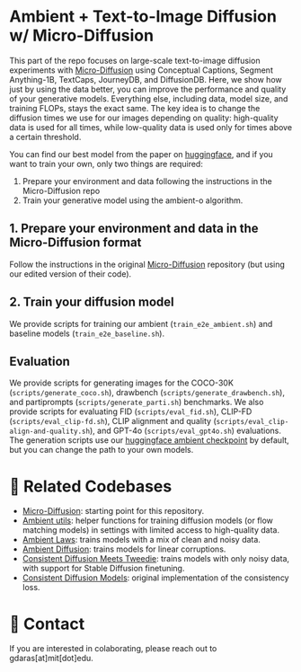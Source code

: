
# Ambient + Text-to-Image Diffusion w/ Micro-Diffusion

This part of the repo focuses on large-scale text-to-image diffusion experiments with [Micro-Diffusion](https://github.com/SonyResearch/micro_diffusion) using Conceptual Captions, Segment Anything-1B, TextCaps, JourneyDB, and DiffusionDB. Here, we show how just by using the data better, you can improve the performance and quality of your generative models. Everything else, including data, model size, and training FLOPs, stays the exact same. The key idea is to change the diffusion times we use for our images depending on quality: high-quality data is used for all times, while low-quality data is used only for times above a certain threshold.

You can find our best model from the paper on [huggingface](https://huggingface.co/giannisdaras/ambient-o), and if you want to train your own, only two things are required:
1. Prepare your environment and data following the instructions in the Micro-Diffusion repo
2. Train your generative model using the ambient-o algorithm.

## 1. Prepare your environment and data in the Micro-Diffusion format

Follow the instructions in the original [Micro-Diffusion](https://github.com/SonyResearch/micro_diffusion) repository (but using our edited version of their code).

## 2. Train your diffusion model

We provide scripts for training our ambient (`train_e2e_ambient.sh`) and baseline models (`train_e2e_baseline.sh`).

## Evaluation

We provide scripts for generating images for the COCO-30K (`scripts/generate_coco.sh`), drawbench (`scripts/generate_drawbench.sh`), and partiprompts (`scripts/generate_parti.sh`) benchmarks. We also provide scripts for evaluating FID (`scripts/eval_fid.sh`), CLIP-FD (`scripts/eval_clip-fd.sh`), CLIP alignment and quality (`scripts/eval_clip-align-and-quality.sh`), and GPT-4o (`scripts/eval_gpt4o.sh`) evaluations. The generation scripts use our [huggingface ambient checkpoint](https://huggingface.co/giannisdaras/ambient-o) by default, but you can change the path to your own models.

# 🔗 Related Codebases

* [Micro-Diffusion](https://github.com/SonyResearch/micro_diffusion): starting point for this repository.
* [Ambient utils](https://github.com/giannisdaras/ambient-utils): helper functions for training diffusion models (or flow matching models) in settings with limited access to high-quality data.
* [Ambient Laws](https://github.com/giannisdaras/ambient-laws): trains models with a mix of clean and noisy data.
* [Ambient Diffusion](https://github.com/giannisdaras/ambient-diffusion): trains models for linear corruptions.
* [Consistent Diffusion Meets Tweedie](https://github.com/giannisdaras/ambient-tweedie): trains models with only noisy data, with support for Stable Diffusion finetuning.
* [Consistent Diffusion Models](https://github.com/giannisdaras/cdm): original implementation of the consistency loss.


# 📧 Contact

If you are interested in colaborating, please reach out to gdaras[at]mit[dot]edu.
